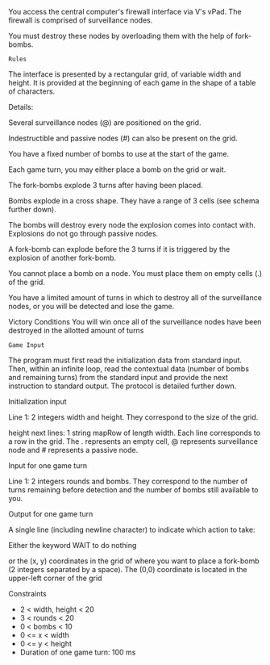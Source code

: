 You access the central computer's firewall interface via V's vPad. The firewall is comprised of surveillance nodes.

You must destroy these nodes by overloading them with the help of fork-bombs.

 	Rules

The interface is presented by a rectangular grid, of variable width and height. It is provided at the beginning of each game in the shape of a table of characters.

Details:
 
Several surveillance nodes (@) are positioned on the grid.

Indestructible and passive nodes (#) can also be present on the grid.

You have a fixed number of bombs to use at the start of the game.

Each game turn, you may either place a bomb on the grid or wait.

The fork-bombs explode 3 turns after having been placed.

Bombs explode in a cross shape. They have a range of 3 cells (see schema further down).

The bombs will destroy every node the explosion comes into contact with. Explosions do not go through passive nodes.

A fork-bomb can explode before the 3 turns if it is triggered by the explosion of another fork-bomb.

You cannot place a bomb on a node. You must place them on empty cells (.) of the grid.

You have a limited amount of turns in which to destroy all of the surveillance nodes, or you will be detected and lose the game.

 
Victory Conditions
You will win once all of the surveillance nodes have been destroyed in the allotted amount of turns

 	Game Input

The program must first read the initialization data from standard input. Then, within an infinite loop, read the contextual data (number of bombs and remaining turns) from the standard input and provide the next instruction to standard output. The protocol is detailed further down.

Initialization input

Line 1: 2 integers width and height. They correspond to the size of the grid.

height next lines: 1 string mapRow of length width. Each line corresponds to a row in the grid. The . represents an empty cell, @ represents surveillance node and # represents a passive node.

Input for one game turn

Line 1: 2 integers rounds and bombs. They correspond to the number of turns remaining before detection and the number of bombs still available to you.

Output for one game turn

A single line (including newline character) to indicate which action to take:

Either the keyword WAIT to do nothing

or the (x, y) coordinates in the grid of where you want to place a fork-bomb (2 integers separated by a space). The (0,0) coordinate is located in the upper-left corner of the grid

Constraints
* 2 < width, height < 20
* 3 < rounds < 20
* 0 < bombs < 10
* 0 <= x < width
* 0 <= y < height
* Duration of one game turn: 100 ms